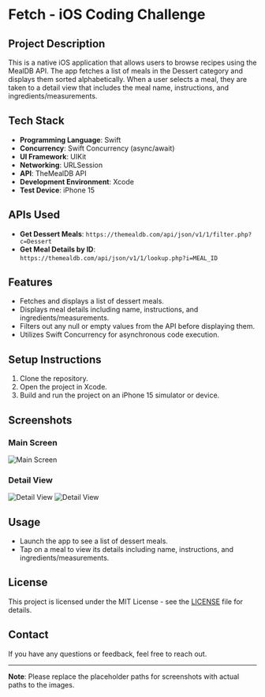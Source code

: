 # Fetch - iOS Coding Challenge

## Project Description

This is a native iOS application that allows users to browse recipes using the MealDB API. The app fetches a list of meals in the Dessert category and displays them sorted alphabetically. When a user selects a meal, they are taken to a detail view that includes the meal name, instructions, and ingredients/measurements.

## Tech Stack

- **Programming Language**: Swift
- **Concurrency**: Swift Concurrency (async/await)
- **UI Framework**: UIKit
- **Networking**: URLSession
- **API**: TheMealDB API
- **Development Environment**: Xcode
- **Test Device**: iPhone 15

## APIs Used

- **Get Dessert Meals**: `https://themealdb.com/api/json/v1/1/filter.php?c=Dessert`
- **Get Meal Details by ID**: `https://themealdb.com/api/json/v1/1/lookup.php?i=MEAL_ID`

## Features

- Fetches and displays a list of dessert meals.
- Displays meal details including name, instructions, and ingredients/measurements.
- Filters out any null or empty values from the API before displaying them.
- Utilizes Swift Concurrency for asynchronous code execution.

## Setup Instructions

1. Clone the repository.
2. Open the project in Xcode.
3. Build and run the project on an iPhone 15 simulator or device.

## Screenshots

### Main Screen

![Main Screen](main_screen.png)

### Detail View

![Detail View](detail_view_1.png)
![Detail View](detail_view_2.png)

## Usage

- Launch the app to see a list of dessert meals.
- Tap on a meal to view its details including name, instructions, and ingredients/measurements.

## License

This project is licensed under the MIT License - see the [LICENSE](LICENSE) file for details.

## Contact

If you have any questions or feedback, feel free to reach out.

---

**Note**: Please replace the placeholder paths for screenshots with actual paths to the images.
